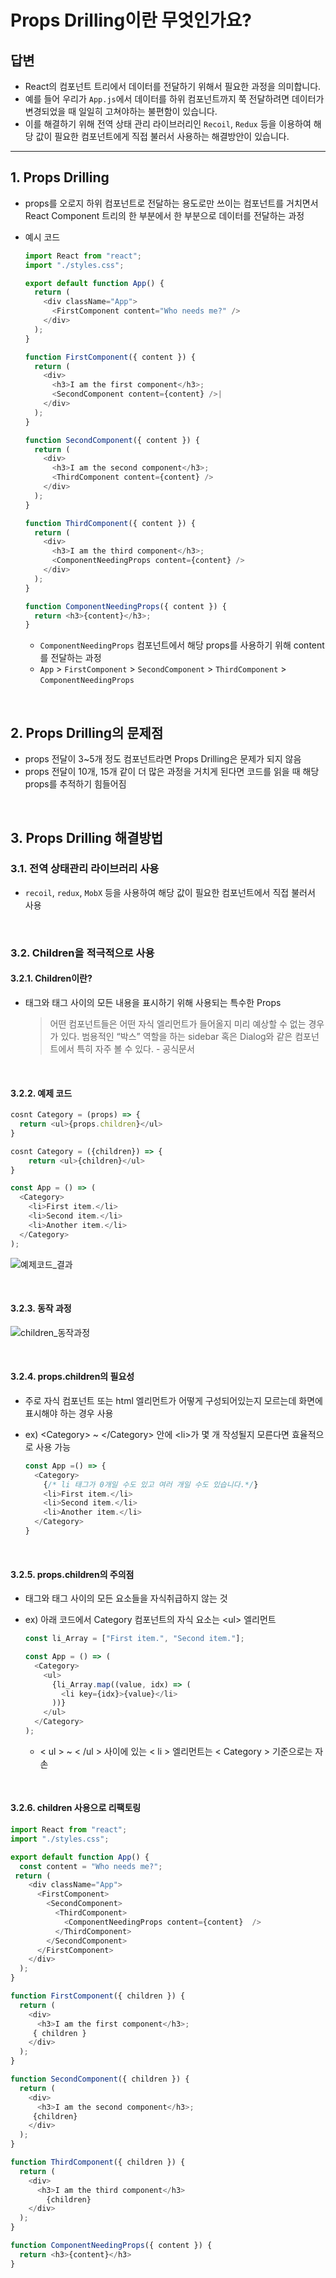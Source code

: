 # Props Drilling이란 무엇인가요?

## 답변

- React의 컴포넌트 트리에서 데이터를 전달하기 위해서 필요한 과정을 의미합니다.
- 예를 들어 우리가 `App.js`에서 데이터를 하위 컴포넌트까지 쭉 전달하려면 데이터가 변경되었을 때 일일히 고쳐야하는 불편함이 있습니다.
- 이를 해결하기 위해 전역 상태 관리 라이브러리인 `Recoil`, `Redux` 등을 이용하여 해당 값이 필요한 컴포넌트에게 직접 불러서 사용하는 해결방안이 있습니다.

---

## 1. Props Drilling

- props를 오로지 하위 컴포넌트로 전달하는 용도로만 쓰이는 컴포넌트를 거치면서 React Component 트리의 한 부분에서 한 부분으로 데이터를 전달하는 과정

- 예시 코드

  ```javascript
  import React from "react";
  import "./styles.css";

  export default function App() {
    return (
      <div className="App">
        <FirstComponent content="Who needs me?" />
      </div>
    );
  }

  function FirstComponent({ content }) {
    return (
      <div>
        <h3>I am the first component</h3>;
        <SecondComponent content={content} />|
      </div>
    );
  }

  function SecondComponent({ content }) {
    return (
      <div>
        <h3>I am the second component</h3>;
        <ThirdComponent content={content} />
      </div>
    );
  }

  function ThirdComponent({ content }) {
    return (
      <div>
        <h3>I am the third component</h3>;
        <ComponentNeedingProps content={content} />
      </div>
    );
  }

  function ComponentNeedingProps({ content }) {
    return <h3>{content}</h3>;
  }
  ```

  - `ComponentNeedingProps` 컴포넌트에서 해당 props를 사용하기 위해 content를 전달하는 과정
  - `App` > `FirstComponent` > `SecondComponent` > `ThirdComponent` > `ComponentNeedingProps`

<br>

## 2. Props Drilling의 문제점

- props 전달이 3~5개 정도 컴포넌트라면 Props Drilling은 문제가 되지 않음
- props 전달이 10개, 15개 같이 더 많은 과정을 거치게 된다면 코드를 읽을 때 해당 props를 추적하기 힘들어짐

<br>

## 3. Props Drilling 해결방법

### 3.1. 전역 상태관리 라이브러리 사용

- `recoil`, `redux`, `MobX` 등을 사용하여 해당 값이 필요한 컴포넌트에서 직접 불러서 사용

<br>

### 3.2. Children을 적극적으로 사용

#### 3.2.1. Children이란?

- 태그와 태그 사이의 모든 내용을 표시하기 위해 사용되는 특수한 Props
  > 어떤 컴포넌트들은 어떤 자식 엘리먼트가 들어올지 미리 예상할 수 없는 경우가 있다. 범용적인 “박스” 역할을 하는 sidebar 혹은 Dialog와 같은 컴포넌트에서 특히 자주 볼 수 있다.
      - 공식문서
  >

<br>

#### 3.2.2. 예제 코드

```javascript
cosnt Category = (props) => {
  return <ul>{props.children}</ul>
}
```

```javascript
cosnt Category = ({children}) => {
	return <ul>{children}</ul>
}
```

```javascript
const App = () => (
  <Category>
    <li>First item.</li>
    <li>Second item.</li>
    <li>Another item.</li>
  </Category>
);
```

![예제코드_결과](./image/children_result.png)

<br>

#### 3.2.3. 동작 과정

![children_동작과정](./image/children_how.png)

<br>

#### 3.2.4. props.children의 필요성

- 주로 자식 컴포넌트 또는 html 엘리먼트가 어떻게 구성되어있는지 모르는데 화면에 표시해야 하는 경우 사용
- ex) \<Category> ~ \</Category> 안에 \<li>가 몇 개 작성될지 모른다면 효율적으로 사용 가능

  ```javascript
  const App =() => {
    <Category>
      {/* li 태그가 0개일 수도 있고 여러 개일 수도 있습니다.*/}
      <li>First item.</li>
      <li>Second item.</li>
      <li>Another item.</li>
    </Category>
  }
  ```

<br>

#### 3.2.5. props.children의 주의점

- 태그와 태그 사이의 모든 요소들을 자식취급하지 않는 것
- ex) 아래 코드에서 Category 컴포넌트의 자식 요소는 \<ul> 엘리먼트

  ```javascript
  const li_Array = ["First item.", "Second item."];

  const App = () => (
    <Category>
      <ul>
        {li_Array.map((value, idx) => (
          <li key={idx}>{value}</li>
        ))}
      </ul>
    </Category>
  );
  ```
    - < ul > ~ < /ul > 사이에 있는 < li > 엘리먼트는 < Category > 기준으로는 자손

<br>

#### 3.2.6. children 사용으로 리팩토링

```javascript
import React from "react";
import "./styles.css";

export default function App() {
  const content = "Who needs me?";
 return (
    <div className="App">
      <FirstComponent>
        <SecondComponent>
          <ThirdComponent>
            <ComponentNeedingProps content={content}  />
          </ThirdComponent>
        </SecondComponent>
      </FirstComponent>
    </div>
  );
}

function FirstComponent({ children }) {
  return (
    <div>
      <h3>I am the first component</h3>;
     { children }
    </div>
  );
}

function SecondComponent({ children }) {
  return (
    <div>
      <h3>I am the second component</h3>;
     {children}
    </div>
  );
}

function ThirdComponent({ children }) {
  return (
    <div>
      <h3>I am the third component</h3>
        {children}
    </div>
  );
}

function ComponentNeedingProps({ content }) {
  return <h3>{content}</h3>
}
```
